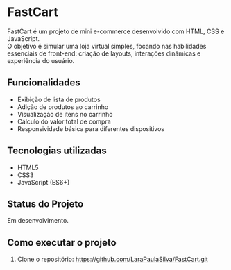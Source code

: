 # FastCart

FastCart é um projeto de mini e-commerce desenvolvido com HTML, CSS e JavaScript.  
O objetivo é simular uma loja virtual simples, focando nas habilidades essenciais de front-end: criação de layouts, interações dinâmicas e experiência do usuário.

## Funcionalidades

- Exibição de lista de produtos
- Adição de produtos ao carrinho
- Visualização de itens no carrinho
- Cálculo do valor total de compra
- Responsividade básica para diferentes dispositivos

## Tecnologias utilizadas

- HTML5
- CSS3
- JavaScript (ES6+)

## Status do Projeto

Em desenvolvimento.

## Como executar o projeto

1. Clone o repositório:
   https://github.com/LaraPaulaSilva/FastCart.git
